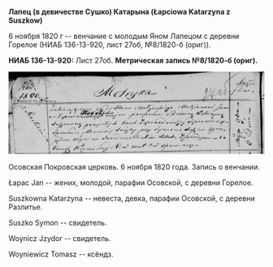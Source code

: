**Лапец (в девичестве Сушко) Катарына (Łapciowa Katarzyna z Suszkow)**

6 ноября 1820 г -- венчание с молодым Яном Лапецом с деревни Горелое
(НИАБ 136-13-920, лист 27об, №8/1820-б (ориг)).

**НИАБ 136-13-920:** Лист 27об. **Метрическая запись №8/1820-б (ориг).**

![](./media/146e5406674a478d12db2a2c8d346329361746ea.png)

Осовская Покровская церковь. 6 ноября 1820 года. Запись о венчании.

Łapac Jan -- жених, молодой, парафии Осовской, с деревни Горелое.

Suszkowna Katarzyna -- невеста, девка, парафии Осовской, с деревни
Разлитье.

Suszko Symon -- свидетель.

Woynicz Jzydor -- свидетель.

Woyniewicz Tomasz -- ксёндз.
